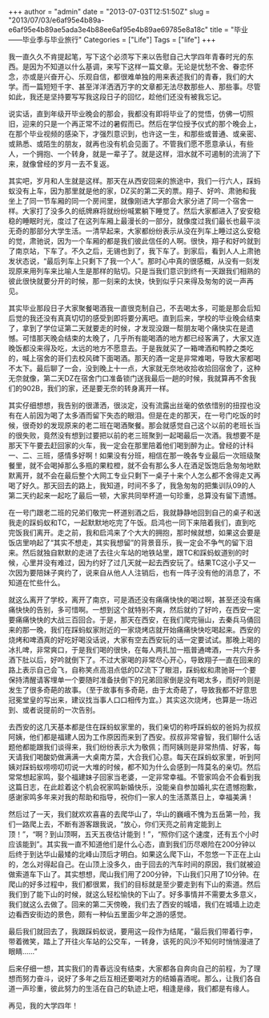 +++
author = "admin"
date = "2013-07-03T12:51:50Z"
slug = "2013/07/03/e6af95e4b89a-e6af95e4b89ae5ada3e4b88ee6af95e4b89ae69785e8a18c"
title = "毕业   ——毕业季与毕业旅行"
Categories = ["Life"]
Tags = ["life"]
+++

我一直久久不肯提起笔，写下这个必须写下来以告慰自己大学四年青春时光的东西。是因为不知道以什么基调，来写下这样一篇文章。无论是忧愁不舍、眷恋怀念，亦或是兴奋开心、乐观自信，都很难单独的用来表述我们的青春，我们的大学。而一篇短短千字、甚至洋洋洒洒万字的文章都无法尽数那些人、那些事。尽管如此，我还是坚持要写写我这段日子的回忆，趁他们还没有被我忘记。

说实话，直到年级开毕业晚会的那会，我都没有即将毕业了的觉悟，仿佛一切照旧，迎来的只是一个再正常不过的暑假而已。然后在学位授予仪式的那个晚会上，在那个毕业视频的感染下，才强烈意识到，也许这一生，和那些或普通、或亲密、或熟悉、或陌生的朋友，就再也没有机会见面了。不管我们愿不愿意承认，有些人，一个拥抱、一个转身，就是一辈子了。就是这样，泪水就不可遏制的流淌了下来，就像曾经的岁月一去不复返。

其实吧，岁月和人生就是这样。那天在从西安回来的旅途中，我们一行六人，踩蚂蚁没有上车，因为那里就是他的家，DZ买的第二天的票。翔子、好吟、肃驰和我坐上了同一节车厢的同一个房间里，就像刚进大学那会大家分进了同一个宿舍一样。大家打了没多久的纸牌麻将就纷纷喊累躺下睡觉了。然后大家都进入了安安稳稳的睡眠时光，度过了在这列车厢上最漫长的一部分，就像度过我们最长也最平淡无奇的那部分大学生活。一清早起来，大家都纷纷表示从没在列车上睡过这么安稳的觉，肃驰说，因为一个车厢的都是我们彼此信任的人啊。很快，翔子和好吟就到了南京站，下车了。不久之后，无锡也到了，我下车了。到家后，看到人人上肃驰发状态说，“最后列车上只剩下了我一个人”。那时心中真的很感概，从没有一刻发现原来用列车来比喻人生是那样的贴切。只是当我们意识到终有一天跟我们相熟的彼此很快就要分开的时候，那一刻来的太快，快到似乎只来得及匆匆的说一声再见。

其实毕业那段日子大家聚餐喝酒我一直很克制自己，不去喝太多，可能是那会后知后觉的我还没有真真切切的感受到即将要分离吧。直到后来，学校的毕业晚会结束了，拿到了学位证第二天就要走的时候，才发现没跟一帮朋友喝个痛快实在是遗憾。可惜那天晚会结束的太晚了，几乎所有能喝酒的地方都已经客满了，大家又连晚饭都没来得及吃，太远的地方不愿意去。于是我就买了一箱啤酒和鸭脖之类吃的，喊上宿舍的哥们去校风碑下面喝酒。那天的酒一定是非常难喝，导致大家都喝不太下。最后聊了一会，没到晚上十一点，大家就无奈地收拾收拾回宿舍了，这种无奈就像，第二天DZ在宿舍门口准备锁门送我最后一趟的时候，我就算再不舍我们的902B，我们的家，还是要无奈的转身离开一样。

其实仔细想想，我告别的很潇洒，很淡定，没有流露出丝毫的依依惜别的扭捏也没有在人前因为喝了太多酒而留下失态的眼泪。但是在走的那天，在一号门吃饭的时候，很奇妙的发现原来的老二班在喝酒聚餐。那会就感觉自己这个以前的老班长当的很失败，竟然没有想到过要把以前的老三班聚到一起喝最后一次酒。我想要不是那天下午要去赶回家的火车，我一定会在那里陪着他们喝到醉为止。曾经的计科一、二、三班，感情多好啊！如果没有分班，相信在那一晚各专业最后一次班级聚餐里，就不会喝掉那么多瓶的果粒橙，就不会有那么多人在酒足饭饱后急匆匆地默默离开，就不会在最后整个大网工专业只剩下一桌子十来个人怎么都不舍得走又再喝了好久。那天回去的路上，我知道，时间不多了，我急匆匆的把集训队09的人第二天约起来一起吃了最后一顿，大家共同举杯道一句珍重，总算没有留下遗憾。

在一号门跟老二班的兄弟们敬完一杯道别酒之后，我就静静地回到自己的桌子和送我走的踩蚂蚁和TC，一起默默地吃完了午饭。启鸿也一同下来陪着我们，直到吃完饭我们离开。走之前，我和启鸿来了个大大的拥抱，那时候就想，如果这会要是饭店里响起了“其实不想走，其实我想留”的背景音乐，我一定会不争气的留下泪来。然后就独自默默的走进了去往火车站的地铁站里，跟TC和踩蚂蚁道别的时候，心里并没有难过，因为约好了过几天就一起去西安玩了。结果TC这小子又一次因为要陪妹子爽约了，说来自从他人人注销后，也有一阵子没有他的消息了，不知道在忙些什么。

就这么离开了学校，离开了南京，可是酒还没有痛痛快快的喝过啊，甚至还没有痛痛快快的告别，多可惜啊。一想到这个就特别不爽，然后就约了好吟，在西安一定要痛痛快快的大战三百回合。于是，那天在西安，在我们爬完骊山，去秦兵马俑回来的那一晚，我们在踩蚂蚁家附近的一家烧烤店就开始痛痛快快吃喝起来。西安的烧烤和啤酒真的好吃好喝没话说，大家有空去西安玩的话一定要试试。那晚上喝的冰扎啤，非常爽口，于是我们喝的很快，在每人两扎加一瓶普通啤酒，一共六升多酒下肚以后，好吟就倒下了。不过大家喝的非常尽心开心，导致翔子一直在回来的路上表示自己会飞，自称笑点高泪点低的DZ流下了眼泪，踩蚂蚁和肃驰哥一个要保持清醒请客埋单一个要随时准备扶倒下的兄弟回家倒是没有喝太多，而好吟则是发生了很多奇葩的故事。（至于故事有多奇葩，由于太奇葩了，导致我都不好意思冠冕堂皇的写出来，建议找当事人口口相传为宜。）其实这次烧烤，也算是一场迟到、或者说提前的一次告别。

去西安的这几天基本都是住在踩蚂蚁家里的，我们亲切的称呼踩蚂蚁的爸妈为叔叔阿姨，他们都是福建人因为工作原因而来到了西安。叔叔非常睿智，我们聊什么话题他都能跟我们谈得来，我们纷纷表示大为敬佩；而阿姨则是非常热情、好客，每天请我们喝酸奶做满满一大桌南方菜，大合我们心意。每天在踩蚂蚁家里，听到阿姨对踩蚂蚁唠唠叨叨说一大堆的时候，都不知为什么会感到一阵莫名的亲切。然后常常想起家鸣，娶个福建妹子回家当老婆，一定非常幸福。不管家鸣会不会看到我这篇日志，在此趁着这个机会祝家鸣新婚快乐，没能亲自参加婚礼实在遗憾抱歉，感谢家鸣多年来对我的帮助和指导，祝你们一家人的生活蒸蒸日上，幸福美满！

然后过了一天，我们就欢欢喜喜的去爬华山了，华山的巍峨不愧为五岳第一险，我们一路爬上去，不断有游客跟我说，“放心，你们天亮之前肯定能到上顶！”，“啊？到山顶啊，五天五夜估计能到！”，“照你们这个速度，还有五个小时应该能到”。其实我一直不知道他们是什么心态，直到我们历尽艰险在200分钟以后终于到达华山最矮的北峰山顶后才明白。如果这么爬下山，不忽悠一下正在上山的，怎么对得起自己。在山顶上没多久，由于回去的汽车时间的原因，我们就被迫做索道车下山了。其实想想，爬山我们用了200分钟，下山我们只用了10分钟。在爬山的好多过程中，我们都很累，我们的目标就是至少要走到有下山的索道。然后我们到了能下山的时候，就这么轻松愉快的下山了。好多事情并不需要太多意义，我们就这么去做了。回来的第二天傍晚，我们去了西安的城墙，我们在城墙上边走边看西安街边的景色，颇有一种仙五里面少年之游的感觉。

最后我们就回去了，我跟踩蚂蚁说，要用这一段作为结尾，“最后我们带着行李，带着微笑，踏上了开往火车站的公交车，一转身，该死的风沙不知何时悄悄漫进了眼睛……”

后来仔细一想，其实我们的青春远没有结束，大家都各自奔向自己的前程，为了理想而努力奋斗，说好了多年之后互相还要喝对方的结婚喜酒呢。那么，让我们各自道一声珍重，彼此努力的生活在自己的轨迹上吧，相逢是缘，我们都是有缘人。

再见，我的大学四年！


